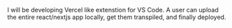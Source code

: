 I will be developing Vercel like extenstion for VS Code. A user can upload the entire react/nextjs app locally, get them transpiled, and finally deployed.
